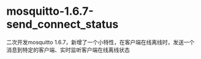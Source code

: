 # mosquitto-1.6.7-send_connect_status
二次开发mosquitto 1.6.7，新增了一个小特性，在客户端在线离线时，发送一个消息到特定的客户端、实时监听客户端在线离线状态
